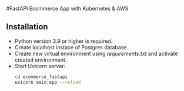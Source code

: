 #FastAPI Ecommerce App with Kubernetes & AWS


## Installation

- Python version 3.9 or higher is required.<br>
- Create localhost instace of Postgres database. <br>
- Create new virtual environment using *requirements.txt* and activate created environment. 
- Start Uvicorn server:
    ```sh
    cd ecommerce_fastapi
    uvicorn main:app --reload
    ```
